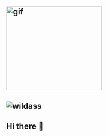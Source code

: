 ## <img width="255" height="223" alt="gif" src="https://github.com/user-attachments/assets/bed666ba-c95f-4b49-b5ee-2399904e747c" />
## ![wildass](https://github.com/user-attachments/assets/bad84217-860c-48fd-a635-f9c5bf34935d)

## Hi there 👋
<!--
**Storinob/Storinob** is a ✨ _special_ ✨ repository because its `README.md` (this file) appears on your GitHub profile.

Here are some ideas to get you started:

- 🔭 I’m currently working on ...
- 🌱 I’m currently learning ...
- 👯 I’m looking to collaborate on ...
- 🤔 I’m looking for help with ...
- 💬 Ask me about ...
- 📫 How to reach me: ...
- 😄 Pronouns: ...
- ⚡ Fun fact: ...
-->
